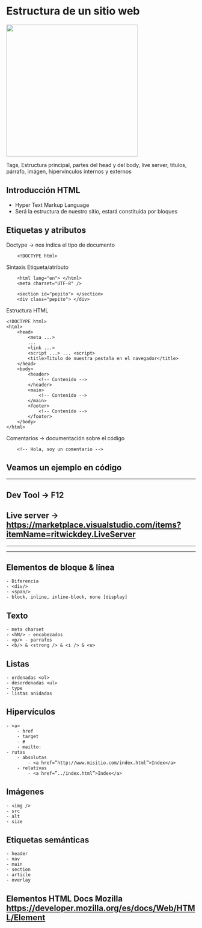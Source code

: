 # Estructura de un sitio web

<img width="350" src="https://media.giphy.com/media/l3vRfNA1p0rvhMSvS/giphy.gif" />

Tags, Estructura principal, partes del head y del body, live server, titulos, párrafo, imágen, hipervínculos internos y externos

## Introducción HTML

 - Hyper Text Markup Language
 - Será la estructura de nuestro sitio, estará constituida por bloques

## Etiquetas y atributos


Doctype -> nos indica el tipo de documento
```
    <!DOCTYPE html>
```

Sintaxis Etiqueta/atributo
```
    <html lang="en"> </html> 
    <meta charset="UTF-8" />

    <section id="pepito"> </section>
    <div class="pepito"> </div>
```
Estructura HTML
```
<!DOCTYPE html>
<html>
    <head>
        <meta ...>
        ...
        <link ...>
        <script ...> ... <script>
        <title>Titulo de nuestra pestaña en el navegador</title>
    </head>
    <body>
        <header>
            <!-- Contenido -->
        </header>
        <main>
            <!-- Contenido -->
        </main>
        <footer>
            <!-- Contenido -->
        </footer>
    </body>
</html> 
```
Comentarios -> documentación sobre el código
```
    <!-- Hola, soy un comentario -->
```

Veamos un ejemplo en código
---
---

## Dev Tool -> F12
## Live server -> https://marketplace.visualstudio.com/items?itemName=ritwickdey.LiveServer
---
---


## Elementos de bloque & línea

    - Diferencia
    - <div/>
    - <span/>
    - block, inline, inline-block, none [display]

## Texto

    - meta charset
    - <hN/> - encabezados
    - <p/> - parrafos
    - <b/> & <strong /> & <i /> & <u>

## Listas

    - ordenadas <ol>
    - desordenadas <ul>
    - type
    - listas anidadas

## Hipervículos

    - <a>
        - href
        - target
        - #
        - mailto:
    - rutas
        - absolutas
            - <a href=”http://www.misitio.com/index.html”>Index</a>
        - relativas
            - <a href=”../index.html”>Index</a>

## Imágenes

    - <img />
    - src
    - alt
    - size

## Etiquetas semánticas

    - header
    - nav
    - main
    - section
    - article
    - overlay


## Elementos HTML Docs Mozilla https://developer.mozilla.org/es/docs/Web/HTML/Element